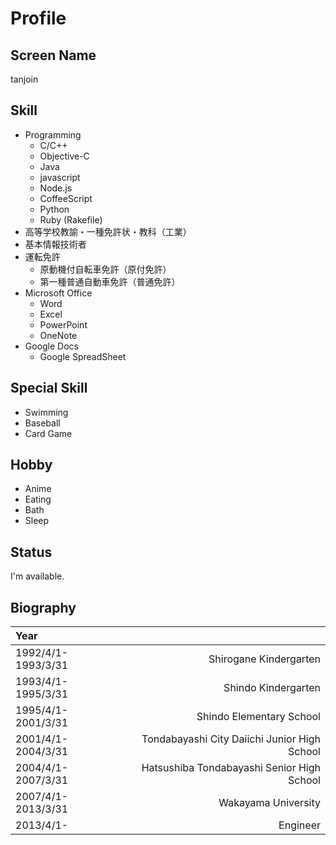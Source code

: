Profile
===========

Screen Name
-----------
tanjoin

Skill
-----

- Programming
  - C/C++
  - Objective-C
  - Java
  - javascript
  - Node.js
  - CoffeeScript
  - Python
  - Ruby (Rakefile)
- 高等学校教諭・一種免許状・教科（工業）
- 基本情報技術者
- 運転免許
  - 原動機付自転車免許（原付免許）
  - 第一種普通自動車免許（普通免許）
- Microsoft Office
  - Word
  - Excel
  - PowerPoint
  - OneNote
- Google Docs
  - Google SpreadSheet

Special Skill
-------------
- Swimming
- Baseball
- Card Game

Hobby
-----

- Anime
- Eating
- Bath
- Sleep

Status
------

I'm available.

Biography
---------

|Year||
|:-----|-----:|
|1992/4/1-1993/3/31|Shirogane Kindergarten|
|1993/4/1-1995/3/31|Shindo Kindergarten|
|1995/4/1-2001/3/31|Shindo Elementary School|
|2001/4/1-2004/3/31|Tondabayashi City Daiichi Junior High School|
|2004/4/1-2007/3/31|Hatsushiba Tondabayashi Senior High School|
|2007/4/1-2013/3/31|Wakayama University|
|2013/4/1-|Engineer|
